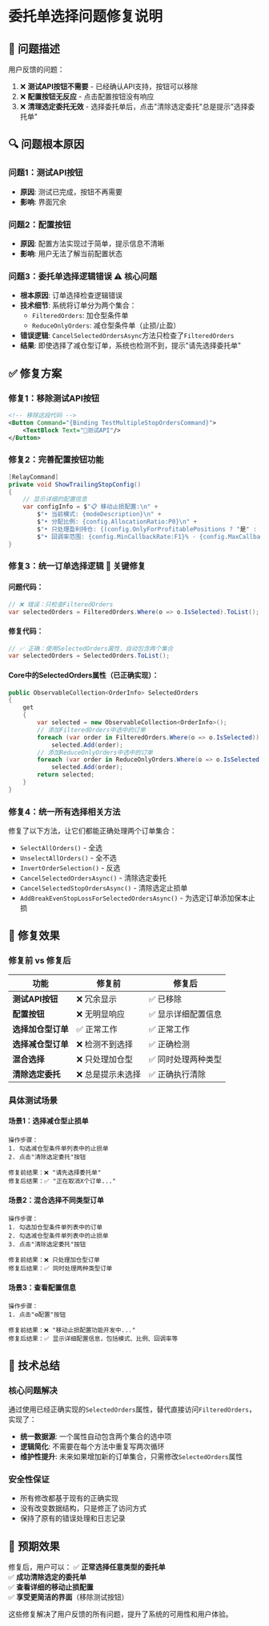# 委托单选择问题修复说明

## 🐛 问题描述

用户反馈的问题：
1. ❌ **测试API按钮不需要** - 已经确认API支持，按钮可以移除
2. ❌ **配置按钮无反应** - 点击配置按钮没有响应
3. ❌ **清理选定委托无效** - 选择委托单后，点击"清除选定委托"总是提示"选择委托单"

## 🔍 问题根本原因

### 问题1：测试API按钮
- **原因**: 测试已完成，按钮不再需要
- **影响**: 界面冗余

### 问题2：配置按钮
- **原因**: 配置方法实现过于简单，提示信息不清晰
- **影响**: 用户无法了解当前配置状态

### 问题3：委托单选择逻辑错误 ⚠️ **核心问题**
- **根本原因**: 订单选择检查逻辑错误
- **技术细节**: 系统将订单分为两个集合：
  - `FilteredOrders`: 加仓型条件单
  - `ReduceOnlyOrders`: 减仓型条件单（止损/止盈）
- **错误逻辑**: `CancelSelectedOrdersAsync`方法只检查了`FilteredOrders`
- **结果**: 即使选择了减仓型订单，系统也检测不到，提示"请先选择委托单"

## ✅ 修复方案

### 修复1：移除测试API按钮
```xml
<!-- 移除这段代码 -->
<Button Command="{Binding TestMultipleStopOrdersCommand}">
    <TextBlock Text="🧪测试API"/>
</Button>
```

### 修复2：完善配置按钮功能
```csharp
[RelayCommand]
private void ShowTrailingStopConfig()
{
    // 显示详细的配置信息
    var configInfo = $"📋 移动止损配置:\n" +
        $"• 当前模式: {modeDescription}\n" +
        $"• 分配比例: {config.AllocationRatio:P0}\n" +
        $"• 只处理盈利持仓: {(config.OnlyForProfitablePositions ? "是" : "否")}\n" +
        $"• 回调率范围: {config.MinCallbackRate:F1}% - {config.MaxCallbackRate:F1}%";
}
```

### 修复3：统一订单选择逻辑 🔧 **关键修复**

#### 问题代码：
```csharp
// ❌ 错误：只检查FilteredOrders
var selectedOrders = FilteredOrders.Where(o => o.IsSelected).ToList();
```

#### 修复代码：
```csharp
// ✅ 正确：使用SelectedOrders属性，自动包含两个集合
var selectedOrders = SelectedOrders.ToList();
```

#### Core中的SelectedOrders属性（已正确实现）：
```csharp
public ObservableCollection<OrderInfo> SelectedOrders
{
    get
    {
        var selected = new ObservableCollection<OrderInfo>();
        // 添加FilteredOrders中选中的订单
        foreach (var order in FilteredOrders.Where(o => o.IsSelected))
            selected.Add(order);
        // 添加ReduceOnlyOrders中选中的订单  
        foreach (var order in ReduceOnlyOrders.Where(o => o.IsSelected))
            selected.Add(order);
        return selected;
    }
}
```

### 修复4：统一所有选择相关方法

修复了以下方法，让它们都能正确处理两个订单集合：
- `SelectAllOrders()` - 全选
- `UnselectAllOrders()` - 全不选  
- `InvertOrderSelection()` - 反选
- `CancelSelectedOrdersAsync()` - 清除选定委托
- `CancelSelectedStopOrdersAsync()` - 清除选定止损单
- `AddBreakEvenStopLossForSelectedOrdersAsync()` - 为选定订单添加保本止损

## 🎯 修复效果

### 修复前 vs 修复后

| 功能 | 修复前 | 修复后 |
|------|--------|--------|
| **测试API按钮** | ❌ 冗余显示 | ✅ 已移除 |
| **配置按钮** | ❌ 无明显响应 | ✅ 显示详细配置信息 |
| **选择加仓型订单** | ✅ 正常工作 | ✅ 正常工作 |
| **选择减仓型订单** | ❌ 检测不到选择 | ✅ 正确检测 |
| **混合选择** | ❌ 只处理加仓型 | ✅ 同时处理两种类型 |
| **清除选定委托** | ❌ 总是提示未选择 | ✅ 正确执行清除 |

### 具体测试场景

#### 场景1：选择减仓型止损单
```
操作步骤：
1. 勾选减仓型条件单列表中的止损单
2. 点击"清除选定委托"按钮

修复前结果：❌ "请先选择委托单"
修复后结果：✅ "正在取消X个订单..."
```

#### 场景2：混合选择不同类型订单
```
操作步骤：
1. 勾选加仓型条件单列表中的订单
2. 勾选减仓型条件单列表中的止损单
3. 点击"清除选定委托"按钮

修复前结果：❌ 只处理加仓型订单
修复后结果：✅ 同时处理两种类型订单
```

#### 场景3：查看配置信息
```
操作步骤：
1. 点击"⚙️配置"按钮

修复前结果：❌ "移动止损配置功能开发中..."
修复后结果：✅ 显示详细配置信息，包括模式、比例、回调率等
```

## 🔧 技术总结

### 核心问题解决
通过使用已经正确实现的`SelectedOrders`属性，替代直接访问`FilteredOrders`，实现了：
- **统一数据源**: 一个属性自动包含两个集合的选中项
- **逻辑简化**: 不需要在每个方法中重复写两次循环
- **维护性提升**: 未来如果增加新的订单集合，只需修改`SelectedOrders`属性

### 安全性保证
- 所有修改都基于现有的正确实现
- 没有改变数据结构，只是修正了访问方式  
- 保持了原有的错误处理和日志记录

## 🎊 预期效果

修复后，用户可以：
✅ **正常选择任意类型的委托单**  
✅ **成功清除选定的委托单**  
✅ **查看详细的移动止损配置**  
✅ **享受更简洁的界面**（移除测试按钮）

这些修复解决了用户反馈的所有问题，提升了系统的可用性和用户体验。 